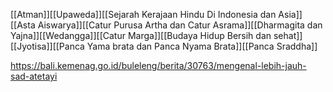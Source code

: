 [[Atman]][[Upaweda]][[Sejarah Kerajaan Hindu Di Indonesia dan Asia]][[Asta Aiswarya]][[Catur Purusa Artha dan Catur Asrama]][[Dharmagita dan Yajna]][[Wedangga]][[Catur Marga]][[Budaya Hidup Bersih dan sehat]][[Jyotisa]][[Panca Yama brata dan Panca Nyama Brata]][[Panca Sraddha]]

https://bali.kemenag.go.id/buleleng/berita/30763/mengenal-lebih-jauh-sad-atetayi